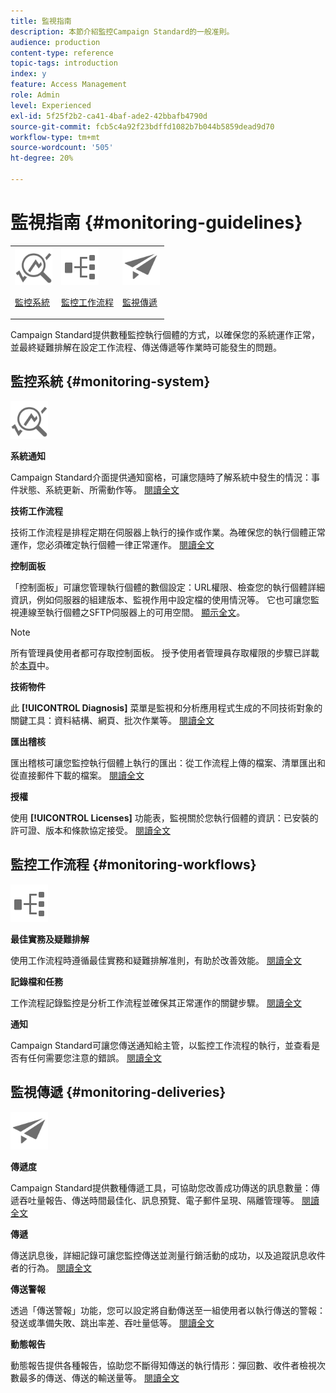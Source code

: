 ```yaml
---
title: 監視指南
description: 本節介紹監控Campaign Standard的一般准則。
audience: production
content-type: reference
topic-tags: introduction
index: y
feature: Access Management
role: Admin
level: Experienced
exl-id: 5f25f2b2-ca41-4baf-ade2-42bbafb4790d
source-git-commit: fcb5c4a92f23bdffd1082b7b044b5859dead9d70
workflow-type: tm+mt
source-wordcount: '505'
ht-degree: 20%

---
```


# 監視指南 {#monitoring-guidelines}

<table>
<tr><td><img src="assets/do-not-localize/icon_system.svg" width="60px"><p><a href="#monitoring-system">監控系統</a></p></td>
<td><img src="assets/do-not-localize/icon_workflows.svg" width="60px"><p><a href="#moniroting-workflows">監控工作流程</a></p></td>
<td><img src="assets/do-not-localize/icon_send.svg" width="60px"><p><a href="#monitoring-deliveries">監視傳遞</a></p></td></tr>
</table>

Campaign Standard提供數種監控執行個體的方式，以確保您的系統運作正常，並最終疑難排解在設定工作流程、傳送傳遞等作業時可能發生的問題。

## 監控系統 {#monitoring-system}

<img src="assets/do-not-localize/icon_system.svg" width="60px">

**系統通知**

Campaign Standard介面提供通知窗格，可讓您隨時了解系統中發生的情況：事件狀態、系統更新、所需動作等。 [閱讀全文](../../start/using/interface-description.md#top-bar)


**技術工作流程**

技術工作流程是排程定期在伺服器上執行的操作或作業。為確保您的執行個體正常運作，您必須確定執行個體一律正常運作。 [閱讀全文](../../administration/using/technical-workflows.md)

**控制面板**

「控制面板」可讓您管理執行個體的數個設定：URL權限、檢查您的執行個體詳細資訊，例如伺服器的組建版本、監視作用中設定檔的使用情況等。 它也可讓您監視連線至執行個體之SFTP伺服器上的可用空間。 [顯示全文](https://experienceleague.adobe.com/docs/control-panel/using/control-panel-home.html?lang=zh-Hant)。

>[!NOTE]
>
>所有管理員使用者都可存取控制面板。 授予使用者管理員存取權限的步驟已詳載於[本頁](https://experienceleague.adobe.com/docs/control-panel/using/discover-control-panel/managing-permissions.html?lang=zh-Hant#discover-control-panel)中。

**技術物件**

此 **[!UICONTROL Diagnosis]** 菜單是監視和分析應用程式生成的不同技術對象的關鍵工具：資料結構、網頁、批次作業等。 [閱讀全文](../../developing/using/monitoring-data-model-changes.md)

**匯出稽核**

匯出稽核可讓您監控執行個體上執行的匯出：從工作流程上傳的檔案、清單匯出和從直接郵件下載的檔案。
[閱讀全文](../../administration/using/auditing-export-logs.md)

**授權**

使用 **[!UICONTROL Licenses]** 功能表，監視關於您執行個體的資訊：已安裝的許可證、版本和條款協定接受。
[閱讀全文](../../administration/using/licenses.md)

## 監控工作流程 {#monitoring-workflows}

<img src="assets/do-not-localize/icon_workflows.svg" width="60px">

**最佳實務及疑難排解**

使用工作流程時遵循最佳實務和疑難排解准則，有助於改善效能。
[閱讀全文](../../automating/using/best-practices-workflows.md)

**記錄檔和任務**

工作流程記錄監控是分析工作流程並確保其正常運作的關鍵步驟。
[閱讀全文](../../automating/using/monitoring-workflow-execution.md#workflow-log-and-tasks)

**通知**

Campaign Standard可讓您傳送通知給主管，以監控工作流程的執行，並查看是否有任何需要您注意的錯誤。
[閱讀全文](../../automating/using/monitoring-workflow-execution.md#error-management)

## 監視傳遞 {#monitoring-deliveries}

<img src="assets/do-not-localize/icon_send.svg" width="60px">

**傳遞度**

Campaign Standard提供數種傳遞工具，可協助您改善成功傳送的訊息數量：傳遞吞吐量報告、傳送時間最佳化、訊息預覽、電子郵件呈現、隔離管理等。
[閱讀全文](../../sending/using/about-deliverability.md)

**傳遞**

傳送訊息後，詳細記錄可讓您監控傳送並測量行銷活動的成功，以及追蹤訊息收件者的行為。
[閱讀全文](../../sending/using/monitoring-a-delivery.md)

**傳送警報**

透過「傳送警報」功能，您可以設定將自動傳送至一組使用者以執行傳送的警報：發送或準備失敗、跳出率差、吞吐量低等。
[閱讀全文](../../sending/using/receiving-alerts-when-failures-happen.md)

**動態報告**

動態報告提供各種報告，協助您不斷得知傳送的執行情形：彈回數、收件者檢視次數最多的傳送、傳送的輸送量等。
[閱讀全文](../../reporting/using/about-dynamic-reports.md)
